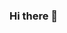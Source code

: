### Hi there 👋

<!--
**Sarveshkumar07/Sarveshkumar07** is a ✨ _special_ ✨ repository because its `README.md` (this file) appears on your GitHub profile.

Here are some ideas to get you started:

- 🔭 I’m currently pursuing Bachelors in Computer Science from Kalinga Institute of Industrial Technology ( KIIT )
-🌱 I’m currently learning Data Structures and Algorithms
-👯 I’m looking to collaborate on Linkedin and Youtube as well
-🤔 I’m looking for help with Data Strcutres and Web Development
-💬 Ask me about basic coding related queries and skills
-📫 How to reach me: Linkedin : https://www.linkedin.com/in/sarvesh-kumar-a2105b1b7/ Instagram : https://www.instagram.com/real._.07/
-😄 Pronouns:
-He / Hi
-⚡ Fun fact: QWERTY keyboard was designed to slow down the typing speed -->
